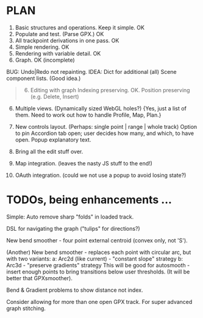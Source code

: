 # PLAN

1. Basic structures and operations. Keep it simple. OK
2. Populate and test. (Parse GPX.) OK
3. All trackpoint derivations in one pass. OK
3. Simple rendering. OK
4. Rendering with variable detail. OK
5. Graph. OK (incomplete)

BUG: Undo|Redo not repainting.
IDEA: Dict for additional (all) Scene component lists. (Good idea.)

> 6. Editing with graph
> Indexing preserving. OK.
> Position preserving (e.g. Delete, Insert)

6. Multiple views. (Dynamically sized WebGL holes?) 
   {Yes, just a list of them. Need to work out how to handle Profile, Map, Plan.}

8. New controls layout. (Perhaps: single point | range | whole track)
   Option to pin Accordion tab open; user decides how many, and which, to have open.
   Popup explanatory text.
7. Bring all the edit stuff over.
9. Map integration. (leaves the nasty JS stuff to the end!)
9. OAuth integration. (could we not use a popup to avoid losing state?)

# TODOs, being enhancements ...

Simple: Auto remove sharp "folds" in loaded track.

DSL for navigating the graph ("tulips" for directions?)

New bend smoother - four point external centroid (convex only, not 'S').

(Another) New bend smoother - replaces each point with circular arc, but with two variants:
a: Arc2d (like current) - "constant slope" strategy
b: Arc3d - "preserve gradients" strategy
This will be good for autosmooth - insert enough points to bring transitions below user thresholds.
(It will be better that GPXsmoother).

Bend & Gradient problems to show distance not index.

Consider allowing for more than one open GPX track.
For super advanced graph stitching.


